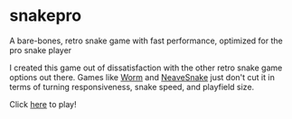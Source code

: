 # snakepro
A bare-bones, retro snake game with fast performance, optimized for the pro snake player

I created this game out of dissatisfaction with the other retro snake game options out there. Games like [Worm](http://www.snakegame.net/worm.htm) and [NeaveSnake](http://www.snakegame.net/neavesnake.htm) just don't cut it in terms of turning responsiveness, snake speed, and playfield size. 

Click [here]() to play!
